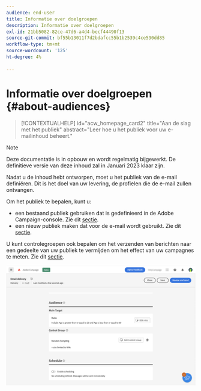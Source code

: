```yaml
---
audience: end-user
title: Informatie over doelgroepen
description: Informatie over doelgroepen
exl-id: 21bb5082-82ce-47d6-a4d4-becf44490f13
source-git-commit: bf55b13011f7d2bdafcc55b1b2539c4ce590dd85
workflow-type: tm+mt
source-wordcount: '125'
ht-degree: 4%

---
```


# Informatie over doelgroepen {#about-audiences}

>[!CONTEXTUALHELP]
>id="acw_homepage_card2"
>title="Aan de slag met het publiek"
>abstract="Leer hoe u het publiek voor uw e-mailinhoud beheert."

>[!NOTE]
>
>Deze documentatie is in opbouw en wordt regelmatig bijgewerkt. De definitieve versie van deze inhoud zal in Januari 2023 klaar zijn.

<!--
Audience only created for the delivery, not available later-->


<!--
Three ways:
* existing audience

Campaign or AEP Audiences

* create new on the fly

query like AEP segment builder (same component with campaign data)

* import from file

show use case with a new audience creation (or import from file?)

control groups like acc: exract, random, based on attribute
-->

Nadat u de inhoud hebt ontworpen, moet u het publiek van de e-mail definiëren. Dit is het doel van uw levering, de profielen die de e-mail zullen ontvangen.

Om het publiek te bepalen, kunt u:

* een bestaand publiek gebruiken dat is gedefinieerd in de Adobe Campaign-console. Zie dit [sectie](add-audience.md).
* een nieuw publiek maken dat voor de e-mail wordt gebruikt. Zie dit [sectie](segment-builder.md).

U kunt controlegroepen ook bepalen om het verzenden van berichten naar een gedeelte van uw publiek te vermijden om het effect van uw campagnes te meten. Zie dit [sectie](control-group.md).

![](assets/about-audience.png)
